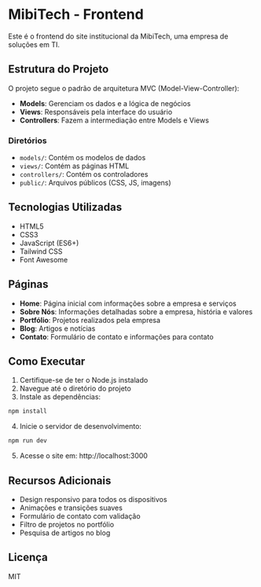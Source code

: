 # MibiTech - Frontend

Este é o frontend do site institucional da MibiTech, uma empresa de soluções em TI.

## Estrutura do Projeto

O projeto segue o padrão de arquitetura MVC (Model-View-Controller):

- **Models**: Gerenciam os dados e a lógica de negócios
- **Views**: Responsáveis pela interface do usuário
- **Controllers**: Fazem a intermediação entre Models e Views

### Diretórios

- `models/`: Contém os modelos de dados
- `views/`: Contém as páginas HTML
- `controllers/`: Contém os controladores
- `public/`: Arquivos públicos (CSS, JS, imagens)

## Tecnologias Utilizadas

- HTML5
- CSS3
- JavaScript (ES6+)
- Tailwind CSS
- Font Awesome

## Páginas

- **Home**: Página inicial com informações sobre a empresa e serviços
- **Sobre Nós**: Informações detalhadas sobre a empresa, história e valores
- **Portfólio**: Projetos realizados pela empresa
- **Blog**: Artigos e notícias
- **Contato**: Formulário de contato e informações para contato

## Como Executar

1. Certifique-se de ter o Node.js instalado
2. Navegue até o diretório do projeto
3. Instale as dependências:

```bash
npm install
```

4. Inicie o servidor de desenvolvimento:

```bash
npm run dev
```

5. Acesse o site em: http://localhost:3000

## Recursos Adicionais

- Design responsivo para todos os dispositivos
- Animações e transições suaves
- Formulário de contato com validação
- Filtro de projetos no portfólio
- Pesquisa de artigos no blog

## Licença

MIT